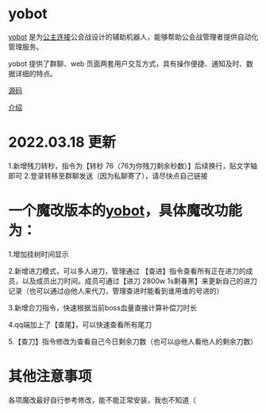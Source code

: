 # yobot

[yobot](./about.md) 是为[公主连接](https://game.bilibili.com/pcr/)公会战设计的辅助机器人，能够帮助公会战管理者提供自动化管理服务。

yobot 提供了群聊、web 页面两套用户交互方式，具有操作便捷、通知及时、数据详细的特点。

[源码](./src/client)

[介绍](https://yobot.win)

# 2022.03.18 更新
1.新增残刀转秒，指令为【转秒 76（76为你残刀剩余秒数）】后续换行，贴文字轴即可
2.登录转移至群聊发送（因为私聊寄了），请尽快点自己链接


# 一个魔改版本的[yobot](./about.md)，具体魔改功能为：

1.增加挂树时间显示

2.新增进刀模式，可以多人进刀，管理通过 【查进】指令查看所有正在进刀的成员，以及成员出刀时间。成员可通过【进刀 2800w 1s剩春黑】来更新自己的进刀记录（也可以通过@他人来代刀，管理查进时能看到谁用谁的号进的）

3.新增合刀指令，快速根据当前boss血量直接计算补偿刀时长

4.qq端加上了【查尾】，可以快速查看所有尾刀

5.【查刀】指令修改为查看自己今日剩余刀数（也可以@他人看他人的剩余刀数）


# 其他注意事项

各项魔改最好自行参考修改，能不能正常安装，我也不知道（

